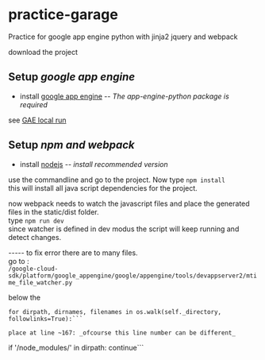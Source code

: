 # practice-garage
Practice for google app engine python with jinja2 jquery and webpack

download the project

## Setup _google app engine_

- install 
[google app engine](https://cloud.google.com/appengine/docs/standard/python/download)
-- _The app-engine-python package is required_<br>

see [GAE local run](https://cloud.google.com/appengine/docs/standard/python/tools/using-local-server)




## Setup _npm and webpack_

- install [nodejs](https://nodejs.org/en/) -- _install recommended version_

use the commandline and go to the project. Now type `npm install`<br>
this will install all java script dependencies for the project.

now webpack needs to watch the javascript files and place the generated files in the static/dist folder.<br>
type `npm run dev`
<br>since watcher is defined in dev modus the script will keep running and detect changes.


----- to fix error there are to many files.<br>
go to :<br>
`/google-cloud-sdk/platform/google_appengine/google/appengine/tools/devappserver2/mtime_file_watcher.py`
    
below the
```
for dirpath, dirnames, filenames in os.walk(self._directory, followlinks=True):```

place at line ~167: _ofcourse this line number can be different_
```
if '/node_modules/' in dirpath:
    continue```